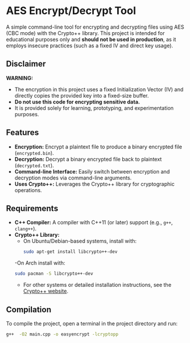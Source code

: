 # AES Encrypt/Decrypt Tool

A simple command-line tool for encrypting and decrypting files using AES (CBC mode) with the Crypto++ library. This project is intended for educational purposes only and **should not be used in production**, as it employs insecure practices (such as a fixed IV and direct key usage).

## Disclaimer

**WARNING:**  
- The encryption in this project uses a fixed Initialization Vector (IV) and directly copies the provided key into a fixed-size buffer.  
- **Do not use this code for encrypting sensitive data.**  
- It is provided solely for learning, prototyping, and experimentation purposes.

## Features

- **Encryption:** Encrypt a plaintext file to produce a binary encrypted file (`encrypted.bin`).
- **Decryption:** Decrypt a binary encrypted file back to plaintext (`decrypted.txt`).
- **Command-line Interface:** Easily switch between encryption and decryption modes via command-line arguments.
- **Uses Crypto++:** Leverages the Crypto++ library for cryptographic operations.

## Requirements

- **C++ Compiler:** A compiler with C++11 (or later) support (e.g., `g++`, `clang++`).
- **Crypto++ Library:**  
  - On Ubuntu/Debian-based systems, install with:
    ```bash
    sudo apt-get install libcrypto++-dev
    ```
  -On Arch install with:
   ```bash
   sudo pacman -S libcrypto++-dev
   ```
  - For other systems or detailed installation instructions, see the [Crypto++ website](https://www.cryptopp.com/).

## Compilation

To compile the project, open a terminal in the project directory and run:

```bash
g++  -O2 main.cpp -o easyencrypt -lcryptopp
```
